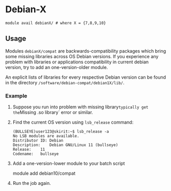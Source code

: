 # Debian-X

    module avail debianX/ # where X = {7,8,9,10}

## Usage

Modules `debianX/compat` are backwards-compatibility packages which bring some missing libraries across OS Debian versions. If you experience any problem with libraries or applications compatibility in current debian version, try to add an one-version-older module.

An explicit lists of libraries for every respective Debian version can be found in the directory `/software/debian-compat/debian1X/lib/`.

### Example

1. Suppose you run into problem with missing library` typically get the `Missing .so library` error or similar.

2. Find the current OS version using `lsb_release` command:

    ```
    (BULLSEYE)user123@skirit:~$ lsb_release -a
    No LSB modules are available.
    Distributor ID:	Debian
    Description:	Debian GNU/Linux 11 (bullseye)
    Release:	11
    Codename:	bullseye
    ```

3. Add a one-version-lower module to your batch script

    module add debian10/compat

4. Run the job again. 

